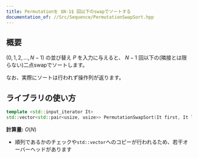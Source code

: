```yaml
---
title: Permutationを $N-1$ 回以下のswapでソートする
documentation_of: //Src/Sequence/PermutationSwapSort.hpp
---
```


## 概要

$(0,1,2,\dots, N-1)$ の並び替え $P$ を入力に与えると、 $N-1$ 回以下の(隣接とは限らない)二点swapでソートします。

なお、実際にソートは行われず操作列が返ります。

## ライブラリの使い方

```cpp
template <std::input_iterator It>
std::vector<std::pair<usize, usize>> PermutationSwapSort(It first, It last)
```

**計算量:** $O(N)$
- 順列であるかのチェックや`std::vector`へのコピーが行われるため、若干オーバーヘッドがあります
